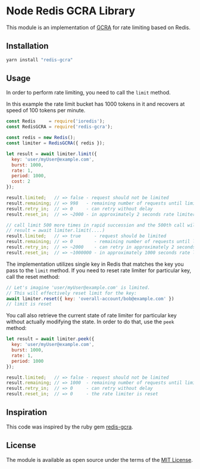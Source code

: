# Node Redis GCRA Library

This module is an implementation of [GCRA](https://en.wikipedia.org/wiki/Generic_cell_rate_algorithm) for rate limiting based on Redis.

## Installation

```js
yarn install "redis-gcra"
```

## Usage

In order to perform rate limiting, you need to call the `limit` method.

In this example the rate limit bucket has 1000 tokens in it and recovers at
speed of 100 tokens per minute.

```js
const Redis     = require('ioredis');
const RedisGCRA = require('redis-gcra');

const redis = new Redis();
const limiter = RedisGCRA({ redis });

let result = await limiter.limit({
  key: 'user/myUser@example.com',
  burst: 1000,
  rate: 1,
  period: 1000,
  cost: 2
});

result.limited;   // => false - request should not be limited
result.remaining; // => 998   - remaining number of requests until limited
result.retry_in;  // => 0     - can retry without delay
result.reset_in;  // => ~2000 - in approximately 2 seconds rate limiter will completely reset

// call limit 500 more times in rapid succession and the 500th call will have:
// result = await limiter.limit(....)
result.limited;   // => true     - request should be limited
result.remaining; // => 0        - remaining number of requests until limited
result.retry_in;  // => ~2000    - can retry in approximately 2 seconds
result.reset_in;  // => ~1000000 - in approximately 1000 seconds rate limiter will completely reset
```

The implementation utilizes single key in Redis that matches the key you pass
to the `limit` method. If you need to reset rate limiter for particular key,
call the reset method:

```js
// Let's imagine 'user/myUser@example.com' is limited.
// This will effectively reset limit for the key:
await limiter.reset({ key: 'overall-account/bob@example.com' })
// limit is reset
```

You call also retrieve the current state of rate limiter for particular key
without actually modifying the state. In order to do that, use the `peek`
method:

```js
let result = await limiter.peek({
  key: 'user/myUser@example.com',
  burst: 1000,
  rate: 1,
  period: 1000
});

result.limited;   // => false - request should not be limited
result.remaining; // => 1000  - remaining number of requests until limited
result.retry_in;  // => 0     - can retry without delay
result.reset_in;  // => 0     - the rate limiter is reset
```

## Inspiration

This code was inspired by the ruby gem [redis-gcra](https://github.com/rwz/redis-gcra).

## License

The module is available as open source under the terms of the [MIT License](http://opensource.org/licenses/MIT).